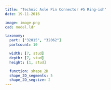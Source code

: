 ```yaml
---
title: "Technic Axle Pin Connector #5 Ring-ish"
date: 19-11-2016

image: image.png
cad: model.ldr

taxonomy:
  part: ["32015", "32062"]
  partcount: 10

  width: [7, stud]
  depth: [7, stud]
  height: [1, stud]

  function: shape_2D
  shape_2D_segments: 5
  shape_2D_segsize: 2
---
```

